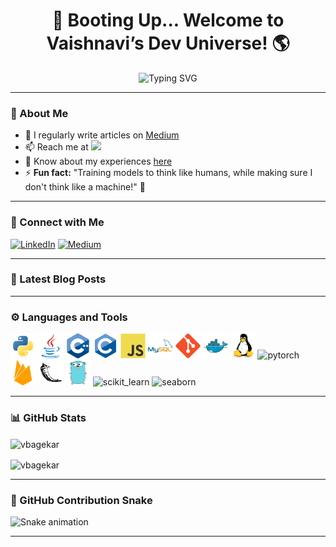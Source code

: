 <h1 align="center">🧠 Booting Up... Welcome to Vaishnavi’s Dev Universe! 🌎</h1>
<p align="center">
  <img src="https://readme-typing-svg.herokuapp.com?font=Fira+Code&pause=1000&color=F75C7E&width=435&lines=Exploring+the+AI+frontier...;Building+intelligent+systems...;One+model+at+a+time!" alt="Typing SVG" />
</p>

---

### 🌟 About Me
- 📝 I regularly write articles on [Medium](https://medium.com/@bagekarvaishnavi45)
- 📫 Reach me at <a href="mailto:bagekarvaishnavi45@gmail.com"><img src="https://img.shields.io/badge/Email-Contact%20Me-red?style=flat&logo=gmail"></a>
- 📄 Know about my experiences [here](https://drive.google.com/drive/folders/1dQuhji6zKE5XifgDd8IyVOxunGSZTcCl?usp=sharing)
- ⚡ **Fun fact:** "Training models to think like humans, while making sure I don't think like a machine!" 🤯

---

### 🔗 Connect with Me
<p align="left">
<a href="https://linkedin.com/in/vaishnavi-bagekar" target="blank">
<img src="https://img.shields.io/badge/LinkedIn-Connect-blue?style=flat&logo=linkedin" alt="LinkedIn" /></a>
<a href="https://medium.com/@bagekarvaishnavi" target="blank">
<img src="https://img.shields.io/badge/Medium-Read%20My%20Blogs-black?style=flat&logo=medium" alt="Medium" /></a>
</p>

---

### 📢 Latest Blog Posts
<!-- BLOG-POST-LIST:START -->
<!-- BLOG-POST-LIST:END -->

---

### ⚙️ Languages and Tools
<p align="left">
<img src="https://raw.githubusercontent.com/devicons/devicon/master/icons/python/python-original.svg" alt="python" width="40" height="40"/> 
<img src="https://raw.githubusercontent.com/devicons/devicon/master/icons/java/java-original.svg" alt="java" width="40" height="40"/> 
<img src="https://raw.githubusercontent.com/devicons/devicon/master/icons/cplusplus/cplusplus-original.svg" alt="cplusplus" width="40" height="40"/>
<img src="https://raw.githubusercontent.com/devicons/devicon/master/icons/c/c-original.svg" alt="c" width="40" height="40"/>
<img src="https://raw.githubusercontent.com/devicons/devicon/master/icons/javascript/javascript-original.svg" alt="javascript" width="40" height="40"/>
<img src="https://raw.githubusercontent.com/devicons/devicon/master/icons/mysql/mysql-original-wordmark.svg" alt="mysql" width="40" height="40"/>
<img src="https://raw.githubusercontent.com/devicons/devicon/master/icons/git/git-original.svg" alt="git" width="40" height="40"/>
<img src="https://raw.githubusercontent.com/devicons/devicon/master/icons/docker/docker-original.svg" alt="docker" width="40" height="40"/>
<img src="https://raw.githubusercontent.com/devicons/devicon/master/icons/linux/linux-original.svg" alt="linux" width="40" height="40"/>
<img src="https://www.vectorlogo.zone/logos/pytorch/pytorch-icon.svg" alt="pytorch" width="40" height="40"/>
<img src="https://raw.githubusercontent.com/devicons/devicon/master/icons/firebase/firebase-plain.svg" alt="firebase" width="40" height="40"/>
<img src="https://raw.githubusercontent.com/devicons/devicon/master/icons/flask/flask-original.svg" alt="flask" width="40" height="40"/>
<img src="https://raw.githubusercontent.com/devicons/devicon/master/icons/go/go-original.svg" alt="go" width="40" height="40"/>
<img src="https://upload.wikimedia.org/wikipedia/commons/0/05/Scikit_learn_logo_small.svg" alt="scikit_learn" width="40" height="40"/>
<img src="https://seaborn.pydata.org/_images/logo-mark-lightbg.svg" alt="seaborn" width="40" height="40"/>
</p>

---

### 📊 GitHub Stats
<p><img align="center" src="https://github-readme-stats.vercel.app/api?username=vbagekar&show_icons=true&locale=en&theme=radical" alt="vbagekar" /></p>
<p><img align="center" src="https://github-readme-streak-stats.herokuapp.com/?user=vbagekar&theme=radical" alt="vbagekar" /></p>

---

### 🐍 GitHub Contribution Snake
![Snake animation](https://github.com/vbagekar/vbagekar/blob/output/github-contribution-grid-snake.svg)

---
